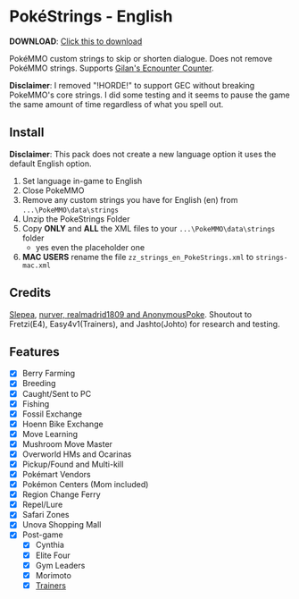 # PokéStrings - English

**DOWNLOAD**: [Click this to download](../../archive/refs/heads/main.zip)

PokéMMO custom strings to skip or shorten dialogue. Does not remove PokéMMO strings. Supports [Gilan's Ecnounter Counter](https://forums.pokemmo.com/index.php?/topic/137452-tool-gilans-encounter-counter-beta-available-v103-update/).

**Disclaimer**: I removed "!HORDE!" to support GEC without breaking PokeMMO's core strings. I did some testing and it seems to pause the game the same amount of time regardless of what you spell out.

## Install

**Disclaimer**: This pack does not create a new language option it uses the default English option.

1. Set language in-game to English
2. Close PokeMMO
3. Remove any custom strings you have for English (en) from `...\PokeMMO\data\strings`
4. Unzip the PokeStrings Folder
5. Copy **ONLY** and **ALL** the XML files to your `...\PokeMMO\data\strings` folder
	- yes even the placeholder one
6. **MAC USERS** rename the file `zz_strings_en_PokeStrings.xml` to `strings-mac.xml`

## Credits

[Slepea](https://github.com/LostPast/Pokemmo_strings_en_slepea), [nurver, realmadrid1809 and AnonymousPoke](https://forums.pokemmo.com/index.php?/topic/150771-docs-localization-files-understanding-syntax-and-load-order/). Shoutout to Fretzi(E4), Easy4v1(Trainers), and Jashto(Johto) for research and testing.

## Features

- [x] Berry Farming
- [x] Breeding
- [x] Caught/Sent to PC
- [x] Fishing
- [x] Fossil Exchange
- [x] Hoenn Bike Exchange
- [x] Move Learning
- [x] Mushroom Move Master
- [x] Overworld HMs and Ocarinas
- [x] Pickup/Found and Multi-kill
- [x] Pokémart Vendors
- [x] Pokémon Centers (Mom included)
- [x] Region Change Ferry
- [x] Repel/Lure
- [x] Safari Zones
- [x] Unova Shopping Mall
- [x] Post-game
	- [x] Cynthia
	- [x] Elite Four
	- [x] Gym Leaders
	- [x] Morimoto
	- [x] [Trainers](https://forums.pokemmo.com/index.php?/topic/148798-1-hour-trainer-rerun-guide/)